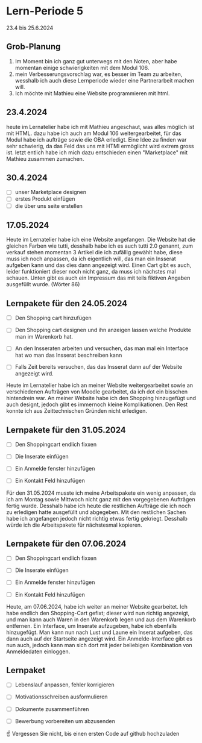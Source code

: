 # Lern-Periode 5

23.4 bis 25.6.2024

## Grob-Planung

1. Im Moment bin ich ganz gut unterwegs mit den Noten, aber habe momentan einige schwierigkeiten mit dem Modul 106.
2. mein Verbesserungsvorschlag war, es besser im Team zu arbeiten, wesshalb ich auch diese Lernperiode wieder eine Partnerarbeit machen will.
4. Ich möchte mit Mathieu eine Website programmieren mit html.

## 23.4.2024

heute im Lernatelier habe ich mit Mathieu angeschaut, was alles möglich ist mit HTML. dazu habe ich auch am Modul 106 weitergearbeitet, für das Modul habe ich aufträge sowie die OBA erledigt. Eine Idee zu finden war sehr schwierig, da das Feld das uns mit HTMl ermöglicht wird extrem gross ist. letzt entlich habe ich mich dazu entschieden einen "Marketplace" mit Mathieu zusammen zumachen.

## 30.4.2024
- [ ] unser Marketplace designen 
- [ ] erstes Produkt einfügen
- [ ] die über uns seite erstellen

## 17.05.2024

Heute im Lernatelier habe ich eine Website angefangen. Die Website hat die gleichen Farben wie tutti, desshalb habe ich es auch tutti 2.0 genannt, zum verkauf stehen momentan 3 Artikel die ich zufällig gewählt habe, diese muss ich noch anpassen, da ich eigentlich will, das man ein Insserat aufgeben kann und das dies dann angezeigt wird. Einen Cart gibt es auch, leider funktioniert dieser noch nicht ganz, da muss ich nächstes mal schauen. Unten gibt es auch ein Impressum das mit teils fiktiven Angaben ausgefüllt wurde. (Wörter 86)

## Lernpakete für den 24.05.2024

- [ ] Den Shopping cart hinzufügen
- [ ] Den Shopping cart designen und ihn anzeigen lassen welche Produkte man im Warenkorb hat.
- [ ] An den Insseraten arbeiten und versuchen, das man mal ein Interface hat wo man das Insserat beschreiben kann
- [ ] Falls Zeit bereits versuchen, das das Insserat dann auf der Website angezeigt wird.



Heute im Lernatelier habe ich an meiner Website weitergearbeitet sowie an verschiedenen Aufträgen von Moodle gearbeitet, da ich dot ein bisschen hintendrein war. An meiner Website habe ich den Shopping hinzugefügt und auch designt, jedoch gibt es immernoch kleine Komplikationen. Den Rest konnte ich aus Zeittechnischen Gründen nicht erledigen.


## Lernpakete für den 31.05.2024

- [ ] Den Shoppingcart endlich fixxen
- [ ] Die Inserate einfügen
- [ ] Ein Anmelde fenster hinzufügen
- [ ] Ein Kontakt Feld hinzufügen


Für den 31.05.2024 musste ich meine Arbeitspakete ein wenig anpassen, da ich am Montag sowie Mittwoch nicht ganz mit den vorgegebenen Aufträgen fertig wurde. Desshalb habe ich heute die restlichen Aufträge die ich noch zu erledigen hatte ausgefüllt und abgegeben. Mit den restlichen Sachen habe ich angefangen jedoch nicht richtig etwas fertig gekriegt. Desshalb würde ich die Arbeitspakete für nächstesmal kopieren.


## Lernpakete für den 07.06.2024

- [ ] Den Shoppingcart endlich fixxen
- [ ] Die Inserate einfügen
- [ ] Ein Anmelde fenster hinzufügen
- [ ] Ein Kontakt Feld hinzufügen


Heute, am 07.06.2024, habe ich weiter an meiner Website gearbeitet. Ich habe endlich den Shopping-Cart gefixt; dieser wird nun richtig angezeigt, und man kann auch Waren in den Warenkorb legen und aus dem Warenkorb entfernen. Ein Interface, um Inserate aufzugeben, habe ich ebenfalls hinzugefügt. Man kann nun nach Lust und Laune ein Inserat aufgeben, das dann auch auf der Startseite angezeigt wird. Ein Anmelde-Interface gibt es nun auch, jedoch kann man sich dort mit jeder beliebigen Kombination von Anmeldedaten einloggen.

## Lernpaket 

- [ ] Lebenslauf anpassen, fehler korrigieren
- [ ] Motivationsschreiben ausformulieren
- [ ] Dokumente zusammenführen
- [ ] Bewerbung vorbereiten um abzusenden

      


☝️ Vergessen Sie nicht, bis einen ersten Code auf github hochzuladen
